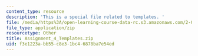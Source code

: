 ```yaml
---
content_type: resource
description: 'This is a special file related to templates. '
file: /media/https%3A/open-learning-course-data-rc.s3.amazonaws.com/2-086-numerical-computation-for-mechanical-engineers-spring-2013/f3e1223abb55c8e31bc46878ba7e54ed_Assignment_4_Templates.zip
file_type: application/zip
resourcetype: Other
title: Assignment_4_Templates.zip
uid: f3e1223a-bb55-c8e3-1bc4-6878ba7e54ed
---
```

